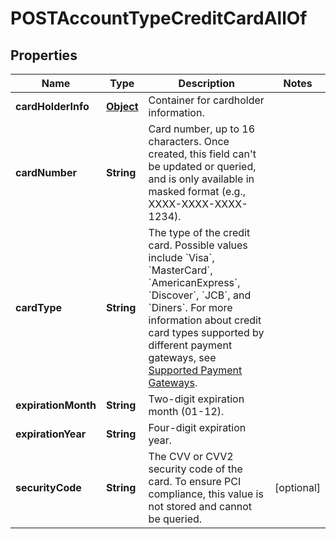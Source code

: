 

# POSTAccountTypeCreditCardAllOf


## Properties

| Name | Type | Description | Notes |
|------------ | ------------- | ------------- | -------------|
|**cardHolderInfo** | [**Object**](Object.md) | Container for cardholder information.  |  |
|**cardNumber** | **String** | Card number, up to 16 characters. Once created, this field can&#39;t be updated or queried, and is only available in masked format (e.g., XXXX-XXXX-XXXX-1234).  |  |
|**cardType** | **String** | The type of the credit card.  Possible values  include &#x60;Visa&#x60;, &#x60;MasterCard&#x60;, &#x60;AmericanExpress&#x60;, &#x60;Discover&#x60;, &#x60;JCB&#x60;, and &#x60;Diners&#x60;. For more information about credit card types supported by different payment gateways, see [Supported Payment Gateways](https://knowledgecenter.zuora.com/CB_Billing/M_Payment_Gateways/Supported_Payment_Gateways).  |  |
|**expirationMonth** | **String** | Two-digit expiration month (01-12).  |  |
|**expirationYear** | **String** | Four-digit expiration year.  |  |
|**securityCode** | **String** | The CVV or CVV2 security code of the card. To ensure PCI compliance, this value is not stored and cannot be queried.  |  [optional] |



